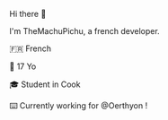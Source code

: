 Hi there 👋

I'm TheMachuPichu, a french developer.

🇫🇷 French

🎂 17 Yo

🎓 Student in Cook

⌨️ Currently working for @Oerthyon !
